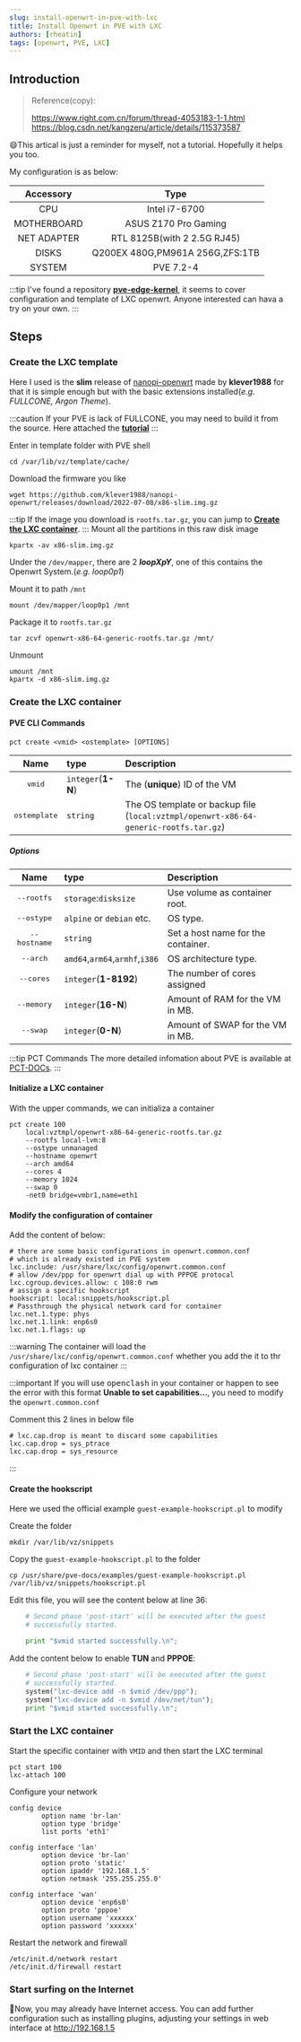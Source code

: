 ```yaml
---
slug: install-openwrt-in-pve-with-lxc
title: Install Openwrt in PVE with LXC
authors: [rheatin]
tags: [openwrt, PVE, LXC]
---
```


## Introduction
> Reference(copy):
> 
> https://www.right.com.cn/forum/thread-4053183-1-1.html
> https://blog.csdn.net/kangzeru/article/details/115373587

😄This artical is just a reminder for myself, not a tutorial. Hopefully it helps you too.

My configuration is as below:

| Accessory   | Type                            |
|:-----------:|:-------------------------------:|
| CPU         | Intel i7-6700                   |
| MOTHERBOARD | ASUS Z170 Pro Gaming            |
| NET ADAPTER | RTL 8125B(with 2 2.5G RJ45)     |
| DISKS       | Q200EX 480G,PM961A 256G,ZFS:1TB |
| SYSTEM      | PVE 7.2-4                       |

:::tip
I've found a repository [**pve-edge-kernel**](https://github.com/fw867/pve-edge-kernel), it seems to cover configuration and template of LXC openwrt. Anyone interested can hava a try on your own.
:::

## Steps

### Create the LXC template

Here I used is the **slim** release of [nanopi-openwrt](https://github.com/klever1988/nanopi-openwrt) made by **klever1988** for that it is simple enough but with the basic extensions installed(*e.g. FULLCONE, Argon Theme*).

:::caution
If your PVE is lack of FULLCONE, you may need to build it from the source.
Here attached the [**tutorial**](https://blog.sxx1314.com/linux/587.html)
:::

Enter in template folder with PVE shell

```shell
cd /var/lib/vz/template/cache/
```

Download the firmware you like

```shell
wget https://github.com/klever1988/nanopi-openwrt/releases/download/2022-07-08/x86-slim.img.gz
```
:::tip 
If the image you download is `rootfs.tar.gz`, you can jump to [**Create the LXC container**](#create-the-lxc-container).
:::
Mount all the partitions in this raw disk image

```shell
kpartx -av x86-slim.img.gz 
```

Under the `/dev/mapper`, there are 2 ***loopXpY***, one of this contains the Openwrt System.(*e.g. loop0p1*)

Mount it to path `/mnt`

```shell
mount /dev/mapper/loop0p1 /mnt
```

Package it to `rootfs.tar.gz`

```shell
tar zcvf openwrt-x86-64-generic-rootfs.tar.gz /mnt/
```

Unmount

```shell
umount /mnt
kpartx -d x86-slim.img.gz
```

### Create the LXC container

#### PVE CLI Commands

```shell
pct create <vmid> <ostemplate> [OPTIONS]
```
| Name | type | Description |
|:----:|:----|:------------|
| <kbd>vmid</kbd>| `integer`(**1-N**) | The (**unique**) ID of the VM |
| <kbd>ostemplate</kbd>| `string` | The OS template or backup file (`local:vztmpl/openwrt-x86-64-generic-rootfs.tar.gz`) |

##### Options

| Name | type | Description |
|:----:|:----|:------------|
| <kbd>--rootfs</kbd>| `storage`:`disksize` | Use volume as container root. |
| <kbd>--ostype</kbd>| `alpine` or `debian` etc. | OS type. |
| <kbd>--hostname</kbd>| `string` | Set a host name for the container. |
| <kbd>--arch</kbd>| `amd64`,`arm64`,`armhf`,`i386` | OS architecture type. |
| <kbd>--cores</kbd>| `integer`(**1-8192**) | The number of cores assigned |
| <kbd>--memory</kbd>| `integer`(**16-N**) | Amount of RAM for the VM in MB. |
| <kbd>--swap</kbd>| `integer`(**0-N**) | Amount of SWAP for the VM in MB. |

:::tip PCT Commands
The more detailed infomation about PVE is available at [PCT-DOCs](https://pve.proxmox.com/pve-docs/pct.1.html).
:::

#### Initialize a LXC container

With the upper commands, we can initializa a container

```shell
pct create 100 
    local:vztmpl/openwrt-x86-64-generic-rootfs.tar.gz
    --rootfs local-lvm:8 
    --ostype unmanaged 
    --hostname openwrt 
    --arch amd64 
    --cores 4 
    --memory 1024 
    --swap 0 
    -net0 bridge=vmbr1,name=eth1
```

#### Modify the configuration of container

Add the content of below:

```shell title="/etc/pve/lxc/100.conf"
# there are some basic configurations in openwrt.common.conf
# which is already existed in PVE system
lxc.include: /usr/share/lxc/config/openwrt.common.conf
# allow /dev/ppp for openwrt dial up with PPPOE protocal
lxc.cgroup.devices.allow: c 108:0 rwm
# assign a specific hookscript
hookscript: local:snippets/hookscript.pl
# Passthrough the physical network card for container
lxc.net.1.type: phys
lxc.net.1.link: enp6s0
lxc.net.1.flags: up
```

:::warning
The container will load the `/usr/share/lxc/config/openwrt.common.conf` whether you add the it to thr configuration of lxc container
:::

:::important
If you will use <kbd>openclash</kbd> in your container or happen to see the error with this format **Unable to set capabilities...**, you need to modify the `openwrt.common.conf`

Comment this 2 lines in below file

```shell title="/usr/share/lxc/config/openwrt.common.conf"
# lxc.cap.drop is meant to discard some capabilities
lxc.cap.drop = sys_ptrace
lxc.cap.drop = sys_resource
```
:::

#### Create the hookscript

Here we used the official example `guest-example-hookscript.pl` to modify

Create the folder

```shell
mkdir /var/lib/vz/snippets
```

Copy the `guest-example-hookscript.pl` to the folder

```shell
cp /usr/share/pve-docs/examples/guest-example-hookscript.pl /var/lib/vz/snippets/hookscript.pl
```

Edit this file, you will see the content below at line 36:

```python title="/var/lib/vz/snippets/hookscript.pl"
    # Second phase 'post-start' will be executed after the guest
    # successfully started.

    print "$vmid started successfully.\n";
```

Add the content below to enable **TUN** and **PPPOE**:

```python title="/var/lib/vz/snippets/hookscript.pl"
    # Second phase 'post-start' will be executed after the guest
    # successfully started.
    system("lxc-device add -n $vmid /dev/ppp");
    system("lxc-device add -n $vmid /dev/net/tun");
    print "$vmid started successfully.\n";
```

### Start the LXC container

Start the specific container with `VMID` and then start the LXC terminal

```shell
pct start 100
lxc-attach 100
```

Configure your network

```shell title="/etc/config/network"
config device
        option name 'br-lan'
        option type 'bridge'
        list ports 'eth1'

config interface 'lan'
        option device 'br-lan'
        option proto 'static'
        option ipaddr '192.168.1.5'
        option netmask '255.255.255.0'

config interface 'wan'
        option device 'enp6s0'
        option proto 'pppoe'
        option username 'xxxxxx'
        option password 'xxxxxx'
```

Restart the network and firewall

```shell
/etc/init.d/network restart
/etc/init.d/firewall restart
```

### Start surfing on the Internet

🎉Now, you may already have Internet access. You can add further configuration such as installing plugins, adjusting your settings in web interface at http://192.168.1.5


